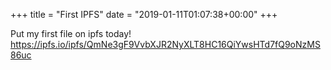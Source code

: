 +++
title = "First IPFS"
date = "2019-01-11T01:07:38+00:00"
+++

Put my first file on ipfs today!
https://ipfs.io/ipfs/QmNe3gF9VvbXJR2NyXLT8HC16QiYwsHTd7fQ9oNzMS86uc
			